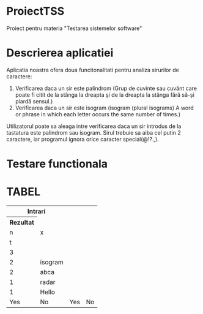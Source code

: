 # ProiectTSS
 Proiect pentru materia "Testarea sistemelor software"

# Descrierea aplicatiei

Aplicatia noastra ofera doua funcitonalitati pentru analiza sirurilor de caractere:

1. Verificarea daca un sir este palindrom (Grup de cuvinte sau cuvânt care poate fi citit de la stânga la dreapta și de la dreapta la stânga fără să-și piardă sensul.)
2. Verificarea daca un sir este isogram (isogram (plural isograms) A word or phrase in which each letter occurs the same number of times.)

Utilizatorul poate sa aleaga intre verificarea daca un sir introdus de la tastatura este palindrom sau isogram. Sirul trebuie sa aiba cel putin 2 caractere, iar programul ignora orice caracter special(@!?.,).

# Testare functionala



# TABEL

<table>
  <tr><th colspan=2>Intrari</th></tr>
  <tr><th>Rezultat</th></tr>
  <tr><td>n</td><td>x</td></tr>
  <tr><td>t</td><td></td></tr>
  <tr><td>3</td><td></td></tr>
  <tr><td>2</td><td>isogram</td></tr>
  <tr><td>2</td><td>abca</td></tr>
  <tr><td>1</td><td>radar</td></tr>
  <tr><td>1</td><td>Hello</td></tr>
  
  <td>Yes</td>
  <td>No</td>
  <td>Yes</td>
  <td>No</td>
  </table>
